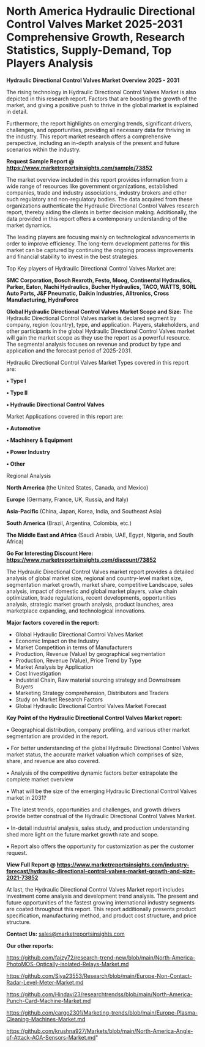 # North America Hydraulic Directional Control Valves Market 2025-2031 Comprehensive Growth, Research Statistics, Supply-Demand,  Top Players Analysis

<Strong> Hydraulic Directional Control Valves Market Overview 2025 - 2031</strong>

The rising technology in Hydraulic Directional Control Valves Market is also depicted in this research report. Factors that are boosting the growth of the market, and giving a positive push to thrive in the global market is explained in detail.

Furthermore, the report highlights on emerging trends, significant drivers, challenges, and opportunities, providing all necessary data for thriving in the industry. This report market research offers a comprehensive perspective, including an in-depth analysis of the present and future scenarios within the industry.

<strong>Request Sample Report @ <a href=https://www.marketreportsinsights.com/sample/73852>https://www.marketreportsinsights.com/sample/73852</a></strong>

The market overview included in this report provides information from a wide range of resources like government organizations, established companies, trade and industry associations, industry brokers and other such regulatory and non-regulatory bodies. The data acquired from these organizations authenticate the Hydraulic Directional Control Valves research report, thereby aiding the clients in better decision making. Additionally, the data provided in this report offers a contemporary understanding of the market dynamics.

The leading players are focusing mainly on technological advancements in order to improve efficiency. The long-term development patterns for this market can be captured by continuing the ongoing process improvements and financial stability to invest in the best strategies.

Top Key players of Hydraulic Directional Control Valves Market are:

<strong>SMC Corporation, Bosch Rexroth, Festo, Moog, Continental Hydraulics, Parker, Eaton, Nachi Hydraulics, Bucher Hydraulics, TACO, WATTS, SORL Auto Parts, J&F Pneumatic, Daikin Industries, Alltronics, Cross Manufacturing, HydraForce</strong>

<strong><b>Global Hydraulic Directional Control Valves Market Scope and Size:</b></strong>
The Hydraulic Directional Control Valves market is declared segment by company, region (country), type, and application. Players, stakeholders, and other participants in the global Hydraulic Directional Control Valves market will gain the market scope as they use the report as a powerful resource. The segmental analysis focuses on revenue and product by type and application and the forecast period of 2025-2031.

Hydraulic Directional Control Valves Market Types covered in this report are:

<strong>• Type I

• Type II

• Hydraulic Directional Control Valves</strong>

Market Applications covered in this report are:

<strong>• Automotive

• Machinery & Equipment

• Power Industry

• Other</strong> 

Regional Analysis

<strong>North America</strong> (the United States, Canada, and Mexico)

<strong>Europe</strong> (Germany, France, UK, Russia, and Italy)

<strong>Asia-Pacific</strong> (China, Japan, Korea, India, and Southeast Asia)

<strong>South America</strong> (Brazil, Argentina, Colombia, etc.)

<strong>The Middle East and Africa</strong> (Saudi Arabia, UAE, Egypt, Nigeria, and South Africa)

<strong>Go For Interesting Discount Here: <a href=https://www.marketreportsinsights.com/discount/73852>https://www.marketreportsinsights.com/discount/73852</a></strong>

The Hydraulic Directional Control Valves market report provides a detailed analysis of global market size, regional and country-level market size, segmentation market growth, market share, competitive Landscape, sales analysis, impact of domestic and global market players, value chain optimization, trade regulations, recent developments, opportunities analysis, strategic market growth analysis, product launches, area marketplace expanding, and technological innovations.

<strong><b>Major factors covered in the report:</b></strong>
<ul>
  <li>Global Hydraulic Directional Control Valves Market </li>
  <li>Economic Impact on the Industry</li>
  <li>Market Competition in terms of Manufacturers</li>
  <li>Production, Revenue (Value) by geographical segmentation</li>
  <li>Production, Revenue (Value), Price Trend by Type</li>
  <li>Market Analysis by Application</li>
  <li>Cost Investigation</li>
  <li>Industrial Chain, Raw material sourcing strategy and Downstream Buyers</li>
  <li>Marketing Strategy comprehension, Distributors and Traders</li>
  <li>Study on Market Research Factors</li>
  <li>Global Hydraulic Directional Control Valves Market Forecast</li>
</ul>

<strong><b>Key Point of the Hydraulic Directional Control Valves Market report:</b></strong>

• Geographical distribution, company profiling, and various other market segmentation are provided in the report.

• For better understanding of the global Hydraulic Directional Control Valves market status, the accurate market valuation which comprises of size, share, and revenue are also covered.

• Analysis of the competitive dynamic factors better extrapolate the complete market overview

• What will be the size of the emerging Hydraulic Directional Control Valves market in 2031?

• The latest trends, opportunities and challenges, and growth drivers provide better construal of the Hydraulic Directional Control Valves Market.

• In-detail industrial analysis, sales study, and production understanding shed more light on the future market growth rate and scope.

• Report also offers the opportunity for customization as per the customer request.

<strong><b>View Full Report @ <a href=https://www.marketreportsinsights.com/industry-forecast/hydraulic-directional-control-valves-market-growth-and-size-2021-73852>https://www.marketreportsinsights.com/industry-forecast/hydraulic-directional-control-valves-market-growth-and-size-2021-73852</a></b></strong>


At last, the Hydraulic Directional Control Valves Market report includes investment come analysis and development trend analysis. The present and future opportunities of the fastest growing international industry segments are coated throughout this report. This report additionally presents product specification, manufacturing method, and product cost structure, and price structure.

<strong>Contact Us:</strong>
sales@marketreportsinsights.com

<strong>Our other reports:</strong>

<a href=https://github.com/faizy72/research-trend-new/blob/main/North-America-PhotoMOS-Optically-isolated-Relays-Market.md>https://github.com/faizy72/research-trend-new/blob/main/North-America-PhotoMOS-Optically-isolated-Relays-Market.md</a>

<a href=https://github.com/Siya23553/Research/blob/main/Europe-Non-Contact-Radar-Level-Meter-Market.md>https://github.com/Siya23553/Research/blob/main/Europe-Non-Contact-Radar-Level-Meter-Market.md</a>

<a href=https://github.com/Hindavi23/researchtrendss/blob/main/North-America-Punch-Card-Machine-Market.md>https://github.com/Hindavi23/researchtrendss/blob/main/North-America-Punch-Card-Machine-Market.md</a>

<a href=https://github.com/cargo2301/Marketing-trends/blob/main/Europe-Plasma-Cleaning-Machines-Market.md>https://github.com/cargo2301/Marketing-trends/blob/main/Europe-Plasma-Cleaning-Machines-Market.md</a>

<a href=https://github.com/krushna927/Markets/blob/main/North-America-Angle-of-Attack-AOA-Sensors-Market.md>https://github.com/krushna927/Markets/blob/main/North-America-Angle-of-Attack-AOA-Sensors-Market.md</a>"
